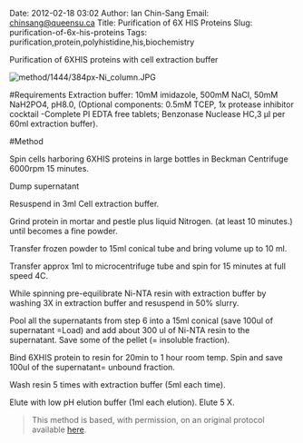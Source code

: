 Date: 2012-02-18 03:02
Author: Ian Chin-Sang
Email: chinsang@queensu.ca
Title: Purification of 6X HIS Proteins
Slug: purification-of-6x-his-proteins
Tags: purification,protein,polyhistidine,his,biochemistry

Purification of 6XHIS proteins with cell extraction buffer


![method/1444/384px-Ni_column.JPG](/static/images/method/1444/384px-Ni_column.JPG)




#Requirements
Extraction buffer: 10mM imidazole, 500mM NaCl, 50mM NaH2PO4, pH8.0, (Optional components:  0.5mM TCEP, 1x protease inhibitor cocktail -Complete PI EDTA free tablets; Benzonase Nuclease HC,3 µl per 60ml extraction buffer).

#Method

Spin cells harboring 6XHIS proteins in large bottles in Beckman Centrifuge 6000rpm 15 minutes.



Dump supernatant



Resuspend in 3ml Cell extraction buffer.



Grind protein in mortar and pestle plus liquid Nitrogen. (at least 10 minutes.) until becomes a fine powder.



Transfer frozen powder to 15ml conical tube and bring volume up to 10 ml.



Transfer approx 1ml to microcentrifuge tube and spin for 15 minutes at full speed 4C.



While spinning pre-equilibrate Ni-NTA resin with extraction buffer by washing 3X in extraction buffer and resuspend in 50% slurry.



Pool all the supernatants from step 6 into a 15ml conical (save 100ul of supernatant =Load) and add about 300 ul of  Ni-NTA resin to the supernatant. Save some of the pellet (= insoluble fraction).



Bind 6XHIS protein to resin for 20min to 1 hour room temp.  Spin and save 100ul of the supernatant= unbound fraction.



Wash resin 5 times with extraction buffer (5ml each time).



Elute with low pH elution buffer (1ml each elution).  Elute 5 X.







>This method is based, with permission, on an original protocol available [here](http://130.15.90.245/purification_of_6x_his_proteins.htm).

